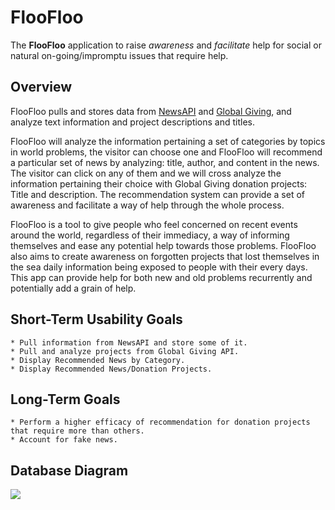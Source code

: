 # FlooFloo

The **FlooFloo** application to raise *awareness* and *facilitate* help for social or natural on-going/impromptu issues that require help.

## Overview
FlooFloo pulls and stores data from [NewsAPI](https://newsapi.org/) and [Global Giving](https://www.globalgiving.org/), and analyze text information and project descriptions and titles.

FlooFloo will analyze the information pertaining a set of categories by topics in world problems, the visitor can choose one and FlooFloo will recommend a particular set of news by analyzing: title, author, and content in the news. The visitor can click on any of them and we will cross analyze the information pertaining their choice with Global Giving donation projects: Title and description. The recommendation system can provide a set of awareness and facilitate a way of help through the whole process.

FlooFloo is a tool to give people who feel concerned on recent events around the world, regardless of their immediacy, a way of informing themselves and ease any potential help towards those problems. FlooFloo also aims to create awareness on forgotten projects that lost themselves in the sea daily information being exposed to people with their every days. This app can provide help for both new and old problems recurrently and potentially add a grain of help.

## Short-Term Usability Goals
    * Pull information from NewsAPI and store some of it.
    * Pull and analyze projects from Global Giving API.
    * Display Recommended News by Category.
    * Display Recommended News/Donation Projects.

## Long-Term Goals
    * Perform a higher efficacy of recommendation for donation projects that require more than others.
    * Account for fake news.

## Database Diagram
![](https://i.imgur.com/KUhjO02.png)
